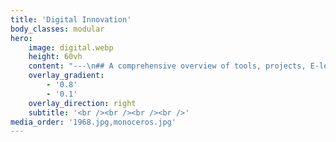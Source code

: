```yaml
---
title: 'Digital Innovation'
body_classes: modular
hero:
    image: digital.webp
    height: 60vh
    content: "---\n## A comprehensive overview of tools, projects, E-learnings and open licences"
    overlay_gradient:
        - '0.8'
        - '0.1'
    overlay_direction: right
    subtitle: '<br /><br /><br /><br />'
media_order: '1968.jpg,monoceros.jpg'
---
```


